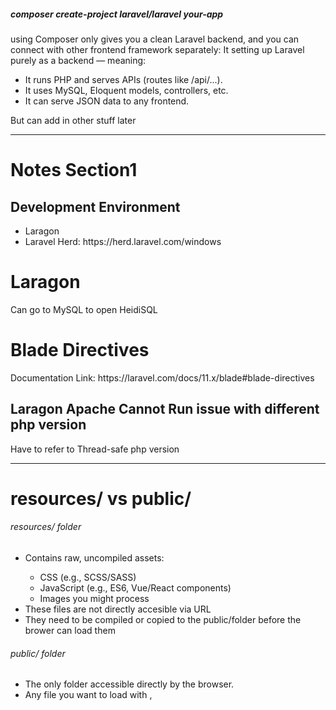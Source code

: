 <p>
  <h5>composer create-project laravel/laravel your-app</h5>
  <p>
    using Composer only gives you a clean Laravel backend, and you can connect with other frontend framework separately:
    It setting up Laravel purely as a backend — meaning:
    <ul>
      <li> It runs PHP and serves APIs (routes like /api/...). </li>
      <li>It uses MySQL, Eloquent models, controllers, etc.</li>
      <li>It can serve JSON data to any frontend.</li>
    </ul>
    But can add in other stuff later 
  </p>
</p>

<hr>
<h1>Notes Section1 </h1>
<h2>Development Environment</h2>
<ul>
  <li>Laragon </li>
  <li>Laravel Herd: https://herd.laravel.com/windows</li>
</ul>

<h1>Laragon</h1>
<p>Can go to MySQL to open HeidiSQL</p>

<h1>Blade Directives</h1>
<p>Documentation Link: https://laravel.com/docs/11.x/blade#blade-directives </p>

<h2>Laragon Apache Cannot Run issue with different php version </h2>
<p>Have to refer to Thread-safe php version</p>

<hr/>
<h1>resources/ vs public/</h1>

<h6>resources/ folder </h6>
<ul>
  <li>Contains raw, uncompiled assets:</li>
  <ul>
    <li>CSS (e.g., SCSS/SASS)</li>
    <li>JavaScript (e.g., ES6, Vue/React components)</li>
    <li>Images you might process</li>
  </ul>
  <li>These files are not directly accesible via URL</li>
  <li>They need to be compiled or copied to the public/folder before the brower can load them </li>
</ul>

<h6>public/ folder</h6>
<ul>
  <li>The only folder accessible directly by the browser.</li>
  <li>Any file you want to load with <link>, <script>, or <img> must be in public/.</li>
  <li>The URL for the browser corresponds to the path in public/: </li>
</ul>

2️⃣ How assets flow in Laravel

1)You write raw assets in resources/ (e.g., resources/css/app.css).
2)You run Laravel Mix / Vite to compile assets:

npm run dev   # development
npm run build # production

3)Compiled assets are output to public/ (default public/css, public/js).
4)The browser accesses only the files in public/.

3️⃣ Why not serve directly from resources/

1)resources/ is not web-accessible for security reasons.
2) If you expose resources/ to the web, users could see your uncompiled source code, config files, or even secrets accidentally.
3) Laravel is designed so that only public/ is the document root.
4) Think of resources/ as your “workspace” and public/ as your “live website folder” that the web server can serve.

<hr/>
<h1>Route Linking</h1>
<h2>Blade Link Without Named Route</h2>
<pre>
  <code>
<a href="/" class="btn" style="background-color: #4643d3; color: white;">
    <i class="fas fa-chevron-left"></i> Back
</a>
  </code>
</pre>

<p>The browser will go to the root URL (/)</p>
<p>Works exactly the same as using a named route, just less flexible if the URL changes later</p>

<h2>Named Routes</h2>
<pre>
  <code>
    Route::get('/', function () {
    return view('customer.index');
})->name('home');
  </code>
</pre>

<hr/>

<h1>Laravel Modules</h1>
<p>Steps to accomplish it</p>
<h4>Step 1: Install via Composer</h4>
<pre>
  <code>
    composer require nwidart/laravel-modules
  </code>
</pre>
<h4>Publish config (optional)</h4>
<p>You can publish the config if you want to customize paths:</p>
<pre>
  <code>
    php artisan vendor:publish --provider="Nwidart\Modules\LaravelModulesServiceProvider"=
  </code>
</pre>
<h4>Creating a module: </h4>
<pre>
  <code>
    php artisan module:make Blog
  </code>
</pre>
<p>This will generate a folder strucutre for the Blog Module inside Modules/Blog with subfolders like Config, Database, Http, Providers, Routes,Views, e.t.c</p>
<p>Each module behaves like a mini laravel app, with its own routes, controllers, models, migrations, views, and even config if needed</p>

<h1>To donwload extensions</h1>
<p>Add in ddl files in ext in bin in php</p>

